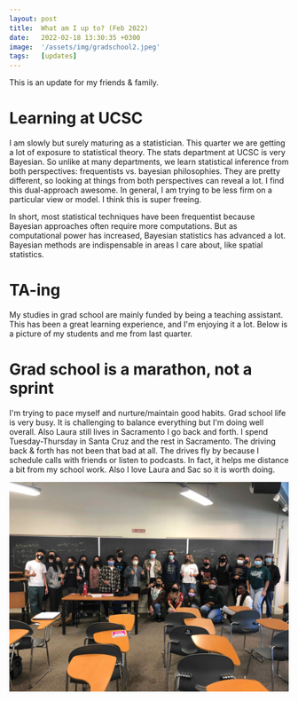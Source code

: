 ```yaml
---
layout: post
title:  What am I up to? (Feb 2022)
date:   2022-02-18 13:30:35 +0300
image:  '/assets/img/gradschool2.jpeg'
tags:   [updates]
---
```

This is an update for my friends & family.

# Learning at UCSC
I am slowly but surely maturing as a statistician.  This quarter we are getting a lot of exposure to statistical theory.  The stats department at UCSC is very Bayesian.  So unlike at many departments,  we learn statistical inference from both perspectives: frequentists vs. bayesian philosophies.  They are pretty different, so looking at things from both perspectives can reveal a lot.  I find this dual-approach awesome.  In general, I am trying to be less firm on a particular view or model.  I think this is super freeing.

In short, most statistical techniques have been frequentist because Bayesian approaches often require more computations.  But as computational power has increased, Bayesian statistics has advanced a lot.  Bayesian methods are indispensable in areas I care about, like spatial statistics.

# TA-ing
My studies in grad school are mainly funded by being a teaching assistant.  This has been a great learning experience, and I'm enjoying it a lot.  Below is a picture of my students and me from last quarter.

# Grad school is a marathon, not a sprint
I'm trying to pace myself and nurture/maintain good habits.  Grad school life is very busy. It is challenging to balance everything but I'm doing well overall.  Also Laura still lives in Sacramento I go back and forth. I spend Tuesday-Thursday in Santa Cruz and the rest in Sacramento.  The driving back & forth has not been that bad at all. The drives fly by because I schedule calls with friends or listen to podcasts.  In fact, it helps me distance a bit from my school work.  Also I love Laura and Sac so it is worth doing.  

![](/assets/img/ta.jpeg)
